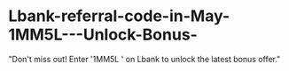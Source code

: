 # Lbank-referral-code-in-May-1MM5L---Unlock-Bonus-
"Don't miss out! Enter '1MM5L ' on Lbank to unlock the latest bonus offer."
